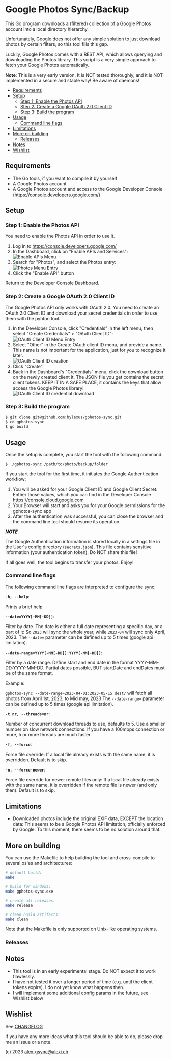 # Google Photos Sync/Backup

This Go program downloads a (filtered) collection of a Google Photos account into a local directory
hierarchy.

Unfortunately, Google does not offer any simple solution to just download photos by certain filters,
so this tool fills this gap.

Luckily, Google Photos comes with a REST API, which allows querying and downloading the Photos library.
This script is a very simple approach to fetch your Google Photos automatically.

**Note**: This is a very early version. It is NOT tested thoroughly, and it is NOT implemented in a secure and stable way! Be aware of daemons!

- [Requirements](#requirements)
- [Setup](#setup)
  - [Step 1: Enable the Photos API](#step-1-enable-the-photos-api)
  - [Step 2: Create a Google OAuth 2.0 Client ID](#step-2-create-a-google-oauth-20-client-id)
  - [Step 3: Build the program](#step-3-build-the-program)
- [Usage](#usage)
  - [Command line flags](#command-line-flags)
- [Limitations](#limitations)
- [More on building](#more-on-building)
  - [Releases](#releases)
- [Notes](#notes)
- [Wishlist](#wishlist)


## Requirements

* The Go tools, if you want to compile it by yourself
* A Google Photos account
* A Google Photos account and access to the Google Developer Console (https://console.developers.google.com/)

## Setup

### Step 1: Enable the Photos API

You need to enable the Photos API in order to use it.

1. Log in to https://console.developers.google.com/
2. In the Dashboard, click on "Enable APIs and Services":<br/>
   ![Enable APIs Menu](./doc/img/gcloud_enable_apis.png)
3. Search for "Photos", and select the Photos entry:<br />
   ![Photos Menu Entry](./doc/img/gcloud_photos_entry.png)
4. Click the "Enable API" button

Return to the Developer Console Dashboard.

### Step 2: Create a Google OAuth 2.0 Client ID

The Google Photos API only works with OAuth 2.0. You need to create an OAuth 2.0 Client ID and download your secret credentials
in order to use them with the pyhton tool.

1. In the Developer Console, click "Credentials" in the left menu, then select "Create Credentials" &gt; "OAuth Client ID":<br/>
   ![OAuth Client ID Menu Entry](./doc/img/google-cloud-api-create_login_menu.png)
2. Select "Other" in the Create OAuth client ID menu, and provide a name. This name is not important for the application, just for you to
   recognize it later.<br/>
   ![OAuth Client ID creation](./doc/img/google-cloud-api-create-oauth-client-id.png)
3. Click "Create".
4. Back in the Dashboard's "Credentials" menu, click the download button on the newly created client it. The JSON file you get contains
   the secret client tokens. KEEP IT IN A SAFE PLACE, it contains the keys that allow access the Google Photos library! <br />
   ![OAuth Client ID credential download](./doc/img/google-cloud-api-download-client_creds.png)


### Step 3: Build the program

```bash
$ git clone git@github.com:bylexus/gphotos-sync.git
$ cd gphotos-sync
$ go build
```

## Usage

Once the setup is complete, you start the tool with the following command:

```bash
$ ./gphotos-sync /path/to/photo/backup/folder
```

If you start the tool for the first time, it initiates the Google Authentication workflow:

1. You will be asked for your Google Client ID and Google Client Secret. Enther those values,
   which you can find in the Developer Console <https://console.cloud.google.com>
2. Your Browser will start and asks you for your Google permissions for the gphotos-sync app
3. After the authentication was successful, you can close the browser and the command line
   tool should resume its operation.

***NOTE***

The Google Authentication information is stored locally in a settings file in the User's config directory (`secrets.json`). 
This file contains sensitive information (your authentication token). Do NOT share this file!

If all goes well, the tool begins to transfer your photos. Enjoy!

### Command line flags

The following command line flags are interpreted to configure the sync:

**`-h, --help`**:

Prints a brief help

**`--date=YYYY[-MM[-DD]]`**:

Filter by date. The date is either a full date representing a specific day, or a part of it: So `2023` will sync the whole year, while `2023-04` will sync only April, 2023.
The `--date=` parameter can be defined up to 5 times (google api limitation).

**`--date-range=YYYY[-MM[-DD]]:YYYY[-MM[-DD]]`**:

Filter by a date range. Define start and end date in the format YYYY-MM-DD:YYYY-MM-DD. Partial dates possible, BUT startDate and endDates must be of the same format.

Example: 

`gphotos-sync --date-range=2023-04-01:2023-05-15 dest/` will fetch all photos from April 1st, 2023, to Mid may, 2023
The `--date-range=` parameter can be defined up to 5 times (google api limitation).

**`-t nr, --threads=nr`**:

Number of concurrent download threads to use, defaults to 5. Use a smaller number on slow network connections.
If you have a 100mbps connection or more, 5 or more threads are much faster.

**`-f, --force`**:

Force file override: If a local file already exists with the same name, it is overridden. Default is to skip.

**`-n, --force-newer`**:

Force file override for newer remote files only: If a local file already exists with the same name, it is overridden
if the remote file is newer (and only then). Default is to skip.

## Limitations

* Downloaded photos include the original EXIF data, EXCEPT the location data: This seems to be a Google Photos API limitation, officially enforced by Google.
  To this moment, there seems to be no solution around that.

## More on building

You can use the Makefile to help building the tool and cross-compile to several os'es and architectures:

```sh
# default build:
make

# build for windows:
make gphotos-sync.exe

# create all releases:
make release

# clean build artifacts:
make clean
```

Note that the Makefile is only supported on Unix-like operating systems.

### Releases



## Notes

* This tool is in an early experimental stage. Do NOT expect it to work flawlessly.
* I have not tested it over a longer period of time (e.g. until the client tokens expire). I do not yet know what happens then.
* I will implement some additional config params in the future, see Wishlist below

## Wishlist

See [CHANGELOG](./CHANGELOG.md)


If you have any more ideas what this tool should be able to do, please drop me an issue or a note.

(c) 2023 <alex-gsync@alexi.ch>